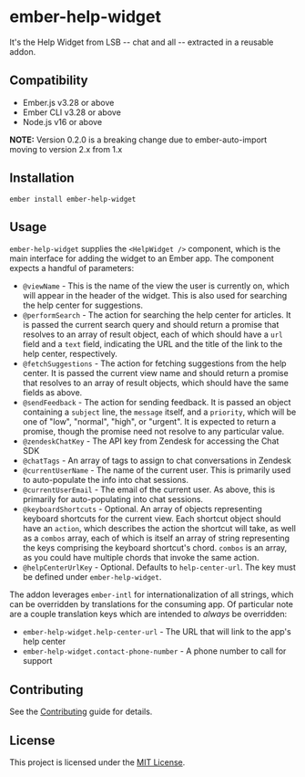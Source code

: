 ember-help-widget
==============================================================================

It's the Help Widget from LSB -- chat and all -- extracted in a reusable addon.


Compatibility
------------------------------------------------------------------------------

* Ember.js v3.28 or above
* Ember CLI v3.28 or above
* Node.js v16 or above

**NOTE:** Version 0.2.0 is a breaking change due to ember-auto-import moving to version 2.x from 1.x


Installation
------------------------------------------------------------------------------

```
ember install ember-help-widget
```


Usage
------------------------------------------------------------------------------

`ember-help-widget` supplies the `<HelpWidget />` component, which is the main
interface for adding the widget to an Ember app. The component expects a handful
of parameters:

* `@viewName` - This is the name of the view the user is currently on, which will appear in the header of the widget. This is also used for searching the help center for suggestions.
* `@performSearch` - The action for searching the help center for articles. It is passed the current search query and should return a promise that resolves to an array of result object, each of which should have a `url` field and a `text` field, indicating the URL and the title of the link to the help center, respectively.
* `@fetchSuggestions` - The action for fetching suggestions from the help center. It is passed the current view name and should return a promise that resolves to an array of result objects, which should have the same fields as above.
* `@sendFeedback` - The action for sending feedback. It is passed an object containing a `subject` line, the `message` itself, and a `priority`, which will be one of "low", "normal", "high", or "urgent". It is expected to return a promise, though the promise need not resolve to any particular value.
* `@zendeskChatKey` - The API key from Zendesk for accessing the Chat SDK
* `@chatTags` - An array of tags to assign to chat conversations in Zendesk
* `@currentUserName` - The name of the current user. This is primarily used to auto-populate the info into chat sessions.
* `@currentUserEmail` - The email of the current user. As above, this is primarily for auto-populating into chat sessions.
* `@keyboardShortcuts` - Optional. An array of objects representing keyboard shortcuts for the current view. Each shortcut object should have an `action`, which describes the action the shortcut will take, as well as a `combos` array, each of which is itself an array of string representing the keys comprising the keyboard shortcut's chord. `combos` is an array, as you could have multiple chords that invoke the same action.
* `@helpCenterUrlKey` - Optional.  Defaults to `help-center-url`.  The key must be defined under `ember-help-widget`.

The addon leverages `ember-intl` for internationalization of all strings, which
can be overridden by translations for the consuming app. Of particular note are a
couple translation keys which are intended to _always_ be overridden:

* `ember-help-widget.help-center-url` - The URL that will link to the app's help center
* `ember-help-widget.contact-phone-number` - A phone number to call for support


Contributing
------------------------------------------------------------------------------

See the [Contributing](CONTRIBUTING.md) guide for details.


License
------------------------------------------------------------------------------

This project is licensed under the [MIT License](LICENSE.md).

